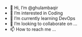 - 👋 Hi, I’m @ghulambaqir
- 👀 I’m interested in Coding
- 🌱 I’m currently learning DevOps
- 💞️ I’m looking to collaborate on ...
- 📫 How to reach me ...

<!---
ghulambaqir/ghulambaqir is a ✨ special ✨ repository because its `README.md` (this file) appears on your GitHub profile.
You can click the Preview link to take a look at your changes.
--->
